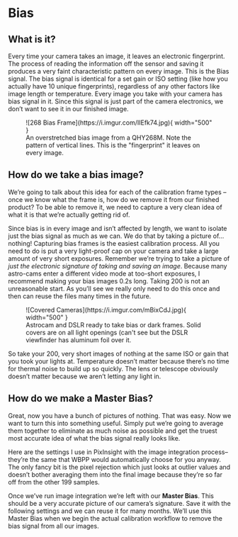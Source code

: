 # Bias

## What is it?

Every time your camera takes an image, it leaves an electronic fingerprint. The process of reading the information off the sensor and saving it produces a very faint characteristic pattern on every image. This is the Bias signal. The bias signal is identical for a set gain or ISO setting (like how you actually have 10 unique fingerprints), regardless of any other factors like image length or temperature. Every image you take with your camera has bias signal in it. Since this signal is just part of the camera electronics, we don’t want to see it in our finished image. 

<figure markdown>
  ![268 Bias Frame](https://i.imgur.com/IIEfk74.jpg){ width="500" }
  <figcaption>An overstretched bias image from a QHY268M. Note the pattern of vertical lines. This is the "fingerprint" it leaves on every image. </figcaption>
</figure>

## How do we take a bias image?

We’re going to talk about this idea for each of the calibration frame types – once we know what the frame is, how do we remove it from our finished product? To be able to remove it, we need to capture a very clean idea of what it is that we’re actually getting rid of. 

Since bias is in every image and isn’t affected by length, we want to isolate just the bias signal as much as we can. We do that by taking a picture of… nothing! Capturing bias frames is the easiest calibration process. All you need to do is put a very light-proof cap on your camera and take a large amount of very short exposures. Remember we’re trying to take a picture of *just the electronic signature of taking and saving an image*. Because many astro-cams enter a different video mode at too-short exposures, I recommend making your bias images 0.2s long. Taking 200 is not an unreasonable start. As you’ll see we really only need to do this once and then can reuse the files many times in the future. 

<figure markdown>
  ![Covered Cameras](https://i.imgur.com/mBixCdJ.jpg){ width="500" }
  <figcaption>Astrocam and DSLR ready to take bias or dark frames. Solid covers are on all light openings (can't see but the DSLR viewfinder has aluminum foil over it. </figcaption>
</figure>

So take your 200, very short images of nothing at the same ISO or gain that you took your lights at. Temperature doesn’t matter because there’s no time for thermal noise to build up so quickly. The lens or telescope obviously doesn’t matter because we aren’t letting any light in. 

## How do we make a Master Bias?

Great, now you have a bunch of pictures of nothing. That was easy. Now we want to turn this into something useful. Simply put we’re going to average them together to eliminate as much noise as possible and get the truest most accurate idea of what the bias signal really looks like. 

Here are the settings I use in PixInsight with the image integration process– they’re the same that WBPP would automatically choose for you anyway. The only fancy bit is the pixel rejection which just looks at outlier values and doesn’t bother averaging them into the final image because they’re so far off from the other 199 samples. 

Once we’ve run image integration we’re left with our **Master Bias**. This should be a very accurate picture of our camera’s signature. Save it with the following settings and we can reuse it for many months. We’ll use this Master Bias when we begin the actual calibration workflow to remove the bias signal from all our images. 
